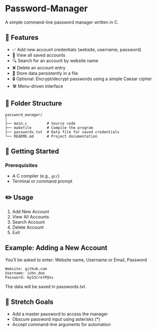 # Password-Manager
A simple command-line password manager written in C. 

## 🧰 Features

- ✅ Add new account credentials (website, username, password)
- 📄 View all saved accounts
- 🔍 Search for an account by website name
- ❌ Delete an account entry
- 💾 Store data persistently in a file
- 🔒 Optional: Encrypt/decrypt passwords using a simple Caesar cipher
- 🛠 Menu-driven interface

## 📁 Folder Structure
```
password_manager/
│
├── main.c         # Source code
├── makefile       # Compile the program
├── passwords.txt  # Data file for saved credentials
└── README.md      # Project documentation
```


## 🔧 Getting Started

### Prerequisites
- A C compiler (e.g., `gcc`)
- Terminal or command prompt

## ✏️ Usage
1. Add New Account
2. View All Accounts
3. Search Account
4. Delete Account
5. Exit

## Example: Adding a New Account
You’ll be asked to enter: Website name, Username or Email, Password
```
Website: github.com
Username: john_doe
Password: myS3cretP@ss
```
The data will be saved in passwords.txt.

## 🌱 Stretch Goals
- Add a master password to access the manager
- Obscure password input using asterisks (*)
- Accept command-line arguments for automation
